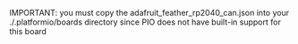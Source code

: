 IMPORTANT: you must copy the adafruit_feather_rp2040_can.json into your ./.platformio/boards directory since PIO does not have built-in support for this board
